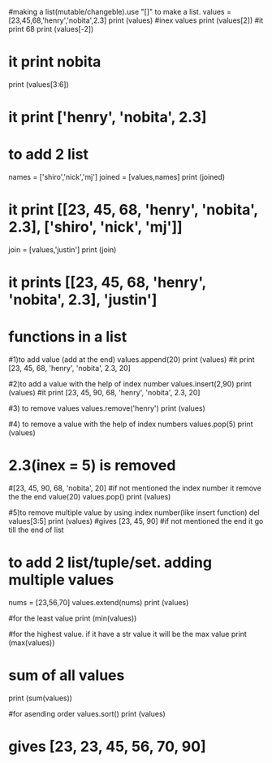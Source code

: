 #making a list(mutable/changeble).use "[]" to make a list.
values = [23,45,68,'henry','nobita',2.3]
print (values)
#inex values
print (values[2])
#it print 68
print (values[-2])
# it print nobita
print (values[3:6])
# it print ['henry', 'nobita', 2.3]

# to add 2 list
names = ['shiro','nick','mj']
joined = [values,names]
print (joined)
# it print [[23, 45, 68, 'henry', 'nobita', 2.3], ['shiro', 'nick', 'mj']]
join = [values,'justin']
print (join)
# it prints [[23, 45, 68, 'henry', 'nobita', 2.3], 'justin']

# functions in a list

#1)to add value (add at the end)
values.append(20)
print (values)
#it print [23, 45, 68, 'henry', 'nobita', 2.3, 20]

#2)to add a value with the help of index number
values.insert(2,90)
print (values)
#it print [23, 45, 90, 68, 'henry', 'nobita', 2.3, 20]

#3) to remove values
values.remove('henry')
print (values)

#4) to remove a value with the help of index numbers
values.pop(5)
print (values)
# 2.3(inex = 5) is removed
#[23, 45, 90, 68, 'nobita', 20]
#if not mentioned the index number it remove the the end value(20)
values.pop()
print (values)

#5)to remove multiple value by using index number(like insert function)
del values[3:5]
print (values)
#gives [23, 45, 90]
#if not mentioned the end it go till the end of list

# to add 2 list/tuple/set. adding multiple values
nums = [23,56,70]
values.extend(nums)
print (values)

#for the least value
print (min(values))

#for the highest value. if it have a str value it will be the max value
print (max(values))

# sum of all values
print (sum(values))

#for asending order
values.sort()
print (values)
# gives [23, 23, 45, 56, 70, 90]

